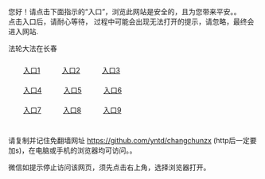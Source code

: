您好！请点击下面指示的“入口”，浏览此网站是安全的，且为您带来平安。。 <br/>
点击入口后，请耐心等待， 过程中可能会出现无法打开的提示，请忽略，最终会进入网站. </br>

法轮大法在长春<br/>
<div style="padding:10px"><a style="margin:20px" target="_blank" href="https://d1ph2lvtbjer8j.cloudfront.net/2Qpsp?lsflnpa" id="ccLink1" rel="nofollow">入口1</a> <a target="_blank" style="margin:20px" href="https://d393hn81kbxmh6.cloudfront.net/2Qpsp?qgzoteb" id="ccLink2" rel="nofollow">入口2</a> <a style="margin:20px" target="_blank" href="https://d3mefswvb3j0h.cloudfront.net/2Qpsp?gtkab" id="ccLink3" rel="nofollow">入口3</a></div>

<div style="padding:10px" ><a style="margin:20px" target="_blank" href="https://d1ph2lvtbjer8j.cloudfront.net/2Qpsp?lsflnpa" id="ccLink4" rel="nofollow">入口4</a> <a style="margin:20px" href="https://d393hn81kbxmh6.cloudfront.net/2Qpsp?qgzoteb" target="_blank" id="ccLink5" rel="nofollow">入口5</a> <a style="margin:20px" href="https://d3mefswvb3j0h.cloudfront.net/2Qpsp?gtkab" target="_blank" id="ccLink6" rel="nofollow">入口6</a></div>

<div style="padding:10px"><a style="margin:20px" target="_blank" href="https://d1ph2lvtbjer8j.cloudfront.net/2Qpsp?lsflnpa" id="ccLink7" rel="nofollow">入口7</a> <a style="margin:20px" href="https://d393hn81kbxmh6.cloudfront.net/2Qpsp?qgzoteb" target="_blank" id="ccLink8" rel="nofollow">入口8</a> <a style="margin:20px" target="_blank" href="https://d3mefswvb3j0h.cloudfront.net/2Qpsp?gtkab" id="ccLink9" rel="nofollow">入口9</a></div>

<br/>



请复制并记住免翻墙网址 https://github.com/yntd/changchunzx (http后一定要加s)，在电脑或手机的浏览器均可访问。。<br/>

微信如提示停止访问该网页，须先点击右上角，选择浏览器打开。
